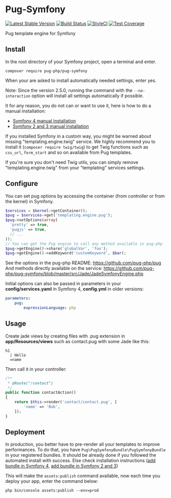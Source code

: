 # Pug-Symfony
[![Latest Stable Version](https://poser.pugx.org/pug-php/pug-symfony/v/stable.png)](https://packagist.org/packages/pug-php/pug-symfony)
[![Build Status](https://travis-ci.org/pug-php/pug-symfony.svg?branch=master)](https://travis-ci.org/pug-php/pug-symfony)
[![StyleCI](https://styleci.io/repos/61784988/shield?style=flat)](https://styleci.io/repos/61784988)
[![Test Coverage](https://codeclimate.com/github/pug-php/pug-symfony/badges/coverage.svg)](https://codecov.io/github/pug-php/pug-symfony?branch=master)

Pug template engine for Symfony

## Install

In the root directory of your Symfony project, open a terminal and enter.
```shell
composer require pug-php/pug-symfony
```
When your are asked to install automatically needed settings, enter yes.

Note: Since the version 2.5.0, running the command with the `--no-interaction`
option will install all settings automatically if possible.

It for any reason, you do not can or want to use it, here is how to do
a manual installation:

- [Symfony 4 manual installation](https://github.com/pug-php/pug-symfony/wiki/Symfony-4-manual-installation)
- [Symfony 2 and 3 manual installation](https://github.com/pug-php/pug-symfony/wiki/Symfony-2-and-3-manual-installation)

If you installed Symfony in a custom way, you might be warned about
missing "templating.engine.twig" service. We highly recommend you to
install it (`composer require twig/twig`) to get Twig functions such
as `css_url`, `form_start` and so on available from Pug templates.

If you're sure you don't need Twig utils, you can simply remove
"templating.engine.twig" from your "templating" services settings.

## Configure

You can set pug options by accessing the container (from controller or from the kernel) in Symfony.
```php
$services = $kernel->getContainer();
$pug = $services->get('templating.engine.pug');
$pug->setOptions(array(
  'pretty' => true,
  'pugjs' => true,
  // ...
));
// You can get the Pug engine to call any method available in pug-php
$pug->getEngine()->share('globalVar', 'foo');
$pug->getEngine()->addKeyword('customKeyword', $bar);
```
See the options in the pug-php README: https://github.com/pug-php/pug
And methods directly available on the service: https://github.com/pug-php/pug-symfony/blob/master/src/Jade/JadeSymfonyEngine.php

Initial options can also be passed in parameters in your **config/services.yaml** in Symfony 4,
**config.yml** in older versions:
```yaml
parameters:
    pug:
        expressionLanguage: php
```

## Usage

Create jade views by creating files with .pug extension
in **app/Resources/views** such as contact.pug with
some Jade like this:
```pug
h1
  | Hello
  =name
```
Then call it in your controller:
```php
/**
 * @Route("/contact")
 */
public function contactAction()
{
    return $this->render('contact/contact.pug', [
        'name' => 'Bob',
    ]);
}
```

## Deployment

In production, you better have to pre-render all your templates to improve performances. To do that, you have
`Pug\PugSymfonyBundle\PugSymfonyBundle` in your registered bundles. It should be already done if you
followed the automated install with success. Else check installation instructions ([add bundle in Symfony 4](https://github.com/pug-php/pug-symfony/wiki/Symfony-4-manual-installation#configbundlesphp),
[add bundle in Symfony 2 and 3](https://github.com/pug-php/pug-symfony/wiki/Symfony-2-and-3-manual-installation#appappkenelphp))

This will make the `assets:publish` command available, now each time you deploy your app, enter the command below:
```shell
php bin/console assets:publish --env=prod
```
